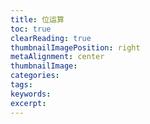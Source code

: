 ```yaml
---
title: 位运算
toc: true
clearReading: true
thumbnailImagePosition: right
metaAlignment: center
thumbnailImage:
categories:
tags:
keywords:
excerpt:
---
```

